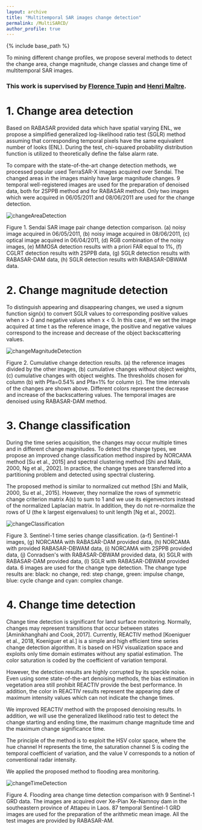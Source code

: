 ```yaml
---
layout: archive
title: "Multitemporal SAR images change detection"
permalink: /MultiSARCD/
author_profile: true
---
```



{% include base_path %}

To mining different change profiles, we propose several methods to detect the change area, change magnitude, change classes and change time of multitemporal SAR images. 

### This work is supervised by [Florence Tupin](https://perso.telecom-paristech.fr/tupin/) and [Henri Maître](https://perso.telecom-paristech.fr/maitre/).

# 1. Change area detection



Based on RABASAR provided data which have spatial varying ENL, we propose a simplified generalized log-likelihood ratio test (SGLR) method assuming that corresponding temporal pixels have the same equivalent number of looks (ENL). During the test, chi-squared  probability distribution function is utilized to theoretically define the false alarm rate. 

To  compare  with  the  state-of-the-art change  detection methods,  we  processed popular used TerraSAR-X images acquired over Sendai. The changed areas in the images mainly have large magnitude changes. 9 temporal well-registered images are used for the preparation of denoised data, both for 2SPPB method and for RABASAR method. Only two images which were acquired in 06/05/2011 and 08/06/2011 are used for the change detection.

![changeAreaDetection](/images/changeAreaDetection2.png)

Figure 1. Sendai SAR image pair change detection comparison. (a) noisy image acquired in 06/05/2011, (b) noisy image acquired in  08/06/2011, (c) optical image acquired in 06/04/2011, (d) RGB combination of the noisy images, (e) MIMOSA detection results with a priori FAR equal to 1%, (f) CGLRT detection results with 2SPPB  data, (g) SGLR detection results with RABASAR-DAM  data, (h) SGLR detection results with RABASAR-DBWAM  data.


# 2. Change magnitude detection

To distinguish  appearing and disappearing changes, we used a signum function sign(x) to convert SGLR values to corresponding positive values when x > 0 and negative values when x < 0. In this case, if we set the image acquired at time t as the reference image, the positive and negative values correspond to the increase and decrease of the object backscattering values.

![changeMagnitudeDetection](/images/changeMagnitudeDetection2.png)

Figure 2. Cumulative change detection results. (a) the reference images divided by the other images, (b) cumulative changes without object weights, (c) cumulative changes with object weights. The thresholds chosen for column (b) with Pfa=0.54% and Pfa=1% for column (c). The time intervals of the changes are shown above. Different colors  represent the decrease and increase of the backscattering values. The temporal images are denoised using RABASAR-DAM method.


# 3. Change classification

During the time series acquisition, the changes may occur multiple times and in different change magnitudes. To detect the change types, we propose an improved change classification method inspired by NORCAMA method [Su et al., 2015] and spectral clustering method [Shi and Malik, 2000, Ng et al., 2002]. In practice, the change types are transferred into a partitioning problem and detected using spectral clustering.

The proposed method is similar to normalized cut method [Shi and Malik, 2000, Su et al., 2015]. However, they normalize the rows of symmetric change criterion matrix A(s) to sum to 1 and  we use its eigenvectors instead of the normalized Laplacian matrix. In addition, they do not re-normalize the rows of U (the k largest eigenvalues) to unit length [Ng et al., 2002].

![changeClassification](/images/changeClassification.png)

Figure 3. Sentinel-1 time series change classification. (a-f) Sentinel-1 images, (g) NORCAMA with RABASAR-DAM  provided data, (h) NORCAMA with provided RABASAR-DBWAM data, (i) NORCAMA with 2SPPB provided data, (j) Conradsen's with RABASAR-DBWAM provided data, (k) SGLR with RABASAR-DAM provided data, (l) SGLR with RABASAR-DBWAM provided data. 6 images are used for the change type detection. The change type results are: black: no change, red: step change, green: impulse change, blue: cycle change and cyan: complex change.


# 4. Change time detection

Change time detection is significant for land surface monitoring. Normally, changes
may represent transitions that occur between states [Aminikhanghahi and Cook, 2017].
Currently, REACTIV method [Koeniguer et al., 2018, Koeniguer et al.] is a simple and
high efficient time series change detection algorithm. It is based on HSV visualization
space and exploits only time domain estimates without any spatial estimation. The color
saturation is coded by the coefficient of variation temporal.

However, the detection results are highly corrupted by its speckle noise. Even using some
state-of-the-art denoising methods, the bias estimation in vegetation area still prohibit
REACTIV provide the best performance. In addition, the color in REACTIV results
represent the appearing date of maximum intensity values which can not indicate the
change times.

We improved REACTIV method with the proposed
denoising results. In addition, we will use  the generalized likelihood ratio test to  detect the change starting and ending time, the maximum change magnitude
time and the maximum change significance time.

The principle of the method is to exploit the HSV color space, where the hue channel H
represents the time, the saturation channel S is coding the temporal coefficient of variation,
and the value V corresponds to a notion of conventional radar intensity.


We  applied the proposed method to  flooding area monitoring.

![changeTimeDetection](/images/changeTimeDetection.png)

Figure 4. Flooding area change time detection comparison with 9 Sentinel-1 GRD
data. The images are acquired over Xe-Pian Xe-Namnoy dam in the southeastern province
of Attapeu in Laos. 87 temporal Sentinel-1 GRD images are used for the preparation of
the arithmetic mean image. All the test images are provided by RABASAR-AM.









